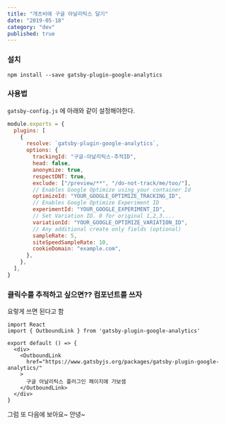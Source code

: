 ```yaml
---
title: "개츠비에 구글 아날리틱스 달기"
date: "2019-05-18"
category: "dev"
published: true
---
```


### 설치

`npm install --save gatsby-plugin-google-analytics`

### 사용법

`gatsby-config.js` 에 아래와 같이 설정해야한다.

```javascript
module.exports = {
  plugins: [
    {
      resolve: `gatsby-plugin-google-analytics`,
      options: {
        trackingId: "구글-아날리틱스-추적ID",
        head: false,
        anonymize: true,
        respectDNT: true,
        exclude: ["/preview/**", "/do-not-track/me/too/"],
        // Enables Google Optimize using your container Id
        optimizeId: "YOUR_GOOGLE_OPTIMIZE_TRACKING_ID",
        // Enables Google Optimize Experiment ID
        experimentId: "YOUR_GOOGLE_EXPERIMENT_ID",
        // Set Variation ID. 0 for original 1,2,3....
        variationId: "YOUR_GOOGLE_OPTIMIZE_VARIATION_ID",
        // Any additional create only fields (optional)
        sampleRate: 5,
        siteSpeedSampleRate: 10,
        cookieDomain: "example.com",
      },
    },
  ],
}
```

### 클릭수를 추적하고 싶으면?? <OutboundLink> 컴포넌트를 쓰자

요렇게 쓰면 된다고 함

```
import React
import { OutboundLink } from 'gatsby-plugin-google-analytics'

export default () => {
  <div>
    <OutboundLink
      href="https://www.gatsbyjs.org/packages/gatsby-plugin-google-analytics/"
    >
      구글 아날리틱스 플러그인 페이지에 가보셈
    </OutboundLink>
  </div>
}
```

그럼 또 다음에 보아요~ 안녕~
